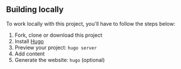 ## Building locally

To work locally with this project, you'll have to follow the steps below:

1. Fork, clone or download this project
1. Install [Hugo](http://gohugo.io/)
1. Preview your project: `hugo server`
1. Add content
1. Generate the website: `hugo` (optional)